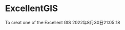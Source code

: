 # ExcellentGIS
To creat one of the Excellent GIS 
2022年8月30日21:05:18










































